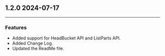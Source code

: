 ## 1.2.0 2024-07-17

---
### Features
* Added support for HeadBucket API and ListParts API.
* Added Change Log.
* Updated the ReadMe file.